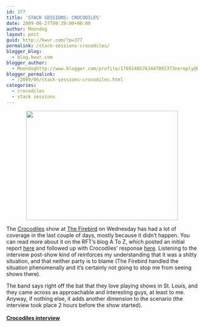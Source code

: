 ```yaml
---
id: 377
title: 'STACK SESSIONS: CROCODILES'
date: 2009-06-27T00:39:00+00:00
author: Moondog
layout: post
guid: http://kwur.com/?p=377
permalink: /stack-sessions-crocodiles/
blogger_blog:
  - blog.kwur.com
blogger_author:
  - Moondoghttp://www.blogger.com/profile/17691405763447092373noreply@blogger.com
blogger_permalink:
  - /2009/06/stack-sessions-crocodiles.html
categories:
  - crocodiles
  - stack sessions
---
```

<div class="pf-content">
  <p>
    <a onblur="try {parent.deselectBloggerImageGracefully();} catch(e) {}" href="http://www.kwur.com/blog/uploaded_images/btw-crocodiles-759992.jpg"><img style="margin: 0px auto 10px; display: block; text-align: center; cursor: pointer; width: 400px; height: 288px;" src="http://www.kwur.com/blog/uploaded_images/btw-crocodiles-759990.jpg" alt="" border="0" /></a>
  </p>
  
  <p>
    The <a href="http://www.myspace.com/crocodilescrocodilescrocodiles">Crocodiles</a> show at <a href="http://www.firebirdstl.com/">The Firebird</a> on Wednesday has had a lot of coverage in the last couple of days, mostly because it didn&#8217;t happen. You can read more about it on the RFT&#8217;s blog A To Z, which posted an initial report <a href="http://blogs.riverfronttimes.com/atoz/2009/06/crocodiles_firebird_june_24_2009_wtf.php">here</a> and followed up with Crocodiles&#8217; response <a href="http://blogs.riverfronttimes.com/atoz/2009/06/update_crocodiles_responds_firebird_june_24_show_last_night.php">here</a>. Listening to the interview post-show kind of reinforces my understanding that it was a shitty situation, and that neither party is to blame (The Firebird handled the situation phenomenally and it&#8217;s certainly not going to stop me from seeing shows there).
  </p>
  
  <p>
    The band says right off the bat that they love playing shows in St. Louis, and they came across as approachable and interesting guys, at least to me. Anyway, if nothing else, it adds another dimension to the scenario (the interview took place 2 hours before the show started).<br /><span style="font-weight: bold;"><br /><a href="http://www.megaupload.com/?d=B41CBL0D">Crocodiles interview</a></span>
  </p>
</div>